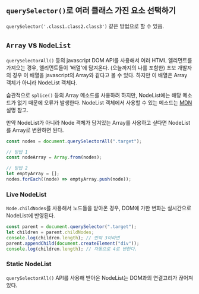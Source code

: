 ## `querySelector()`로 여러 클래스 가진 요소 선택하기

`querySelector('.class1.class2.class3')` 같은 방법으로 할 수 있음.

## `Array` vs `NodeList`

`querySelectorAll()` 등의 javascript DOM API를 사용해서 여러 HTML 엘리먼트를 가져오는 경우, 엘리먼트들이 '배열'에 담겨온다. (오늘까지의 나를 포함한) 초보 개발자의 경우 이 배열을 javascript의 Array와 같다고 볼 수 있다. 하지만 이 배열은 Array 객체가 아니라 NodeList 객체다.

습관적으로 `splice()` 등의 Array 메소드를 사용하려 하지만, NodeList에는 해당 메소드가 없기 때문에 오류가 발생한다. NodeList 객체에서 사용할 수 있는 메소드는 [MDN](https://developer.mozilla.org/en-US/docs/Web/API/NodeList) 설명 참고.

만약 NodeList가 아니라 Node 객체가 담겨있는 Array를 사용하고 싶다면 NodeList를 Array로 변환하면 된다.

```javascript
const nodes = document.querySelectorAll(".target");

// 방법 1
const nodeArray = Array.from(nodes);

// 방법 2
let emptyArray = [];
nodes.forEach((node) => emptyArray.push(node));
```

### Live NodeList

`Node.childNodes`를 사용해서 노드들을 받아온 경우, DOM에 가한 변화는 실시간으로 NodeList에 반영된다.

```javascript
const parent = document.querySelector(".target");
let children = parent.childNodes;
console.log(children.length); // 만약 3이라면
parent.appendChild(document.createElement("div"));
console.log(children.length); // 자동으로 4로 변한다.
```

### Static NodeList

`querySelectorAll()` API를 사용해 받아온 NodeList는 DOM과의 연결고리가 끊어져있다.
